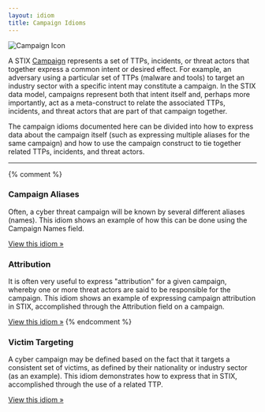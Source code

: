 ```yaml
---
layout: idiom
title: Campaign Idioms
---
```


<img src="/images/Campaign.png" class="component-img" alt="Campaign Icon" />

A STIX [Campaign](/data-model/{{site.current_version}}/campaign/CampaignType) represents a set of TTPs, incidents, or threat actors that together express a common intent or desired effect. For example, an adversary using a particular set of TTPs (malware and tools) to target an industry sector with a specific intent may constitute a campaign. In the STIX data model, campaigns represent both that intent itself and, perhaps more importantly, act as a meta-construct to relate the associated TTPs, incidents, and threat actors that are part of that campaign together.

The campaign idioms documented here can be divided into how to express data about the campaign itself (such as expressing multiple aliases for the same campaign) and how to use the campaign construct to tie together related TTPs, incidents, and threat actors.

<hr class="separator" />

{% comment %}
### Campaign Aliases

Often, a cyber threat campaign will be known by several different aliases (names). This idiom shows an example of how this can be done using the Campaign Names field.

[View this idiom »](aliases)

### Attribution

It is often very useful to express "attribution" for a given campaign, whereby one or more threat actors are said to be responsible for the campaign. This idiom shows an example of expressing campaign attribution in STIX, accomplished through the Attribution field on a campaign.

[View this idiom »](attribution)
{% endcomment %}

### Victim Targeting

A cyber campaign may be defined based on the fact that it targets a consistent set of victims, as defined by their nationality or industry sector (as an example). This idiom demonstrates how to express that in STIX, accomplished through the use of a related TTP.

[View this idiom »](victim-targeting)